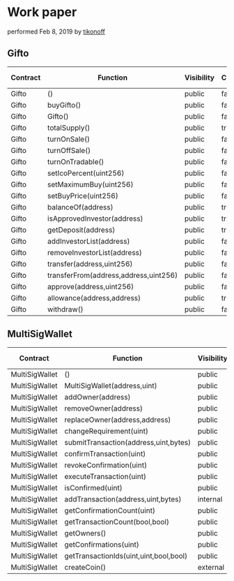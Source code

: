 # Work paper

performed Feb 8, 2019 by [tikonoff](https://github.com/tikonoff)


## Gifto
| Contract |               Function                | Visibility | Constant |  Returns  |                Modifiers                |              Static Analysis              |   Test Coverage    | Functional Analysis |
|----------|---------------------------------------|------------|----------|-----------|-----------------------------------------|-------------------------------------------|--------------------|---------------------|
| Gifto    | ()                                    | public     | false    |           | payable                                 | :white_check_mark: | :white_check_mark: |                     |
| Gifto    | buyGifto()                            | public     | false    |           | payable,onSale,validValue,validInvestor | :white_check_mark: | :white_check_mark: | :white_check_mark:  |
| Gifto    | Gifto()                               | public     | false    |           |                                         | :white_check_mark: | :white_check_mark: | :white_check_mark:  |
| Gifto    | totalSupply()                         | public     | true     | uint256   |                                         | :white_check_mark: | :white_check_mark: | :white_check_mark:  |
| Gifto    | turnOnSale()                          | public     | false    |           | onlyOwner                               | :white_check_mark: | :white_check_mark: | :white_check_mark:  |
| Gifto    | turnOffSale()                         | public     | false    |           | onlyOwner                               | :white_check_mark: |                    | :white_check_mark:  |
| Gifto    | turnOnTradable()                      | public     | false    |           | onlyOwner                               | :white_check_mark: |                    | :white_check_mark:  |
| Gifto    | setIcoPercent(uint256)                | public     | false    |           | onlyOwner                               | :white_check_mark: |                    | :white_check_mark:  |
| Gifto    | setMaximumBuy(uint256)                | public     | false    |           | onlyOwner                               | :white_check_mark: |                    | :white_check_mark:  |
| Gifto    | setBuyPrice(uint256)                  | public     | false    |           | onlyOwner                               | :white_check_mark: |                    | :white_check_mark:  |
| Gifto    | balanceOf(address)                    | public     | true     | uint256   |                                         | :white_check_mark: | :white_check_mark: | :white_check_mark:  |
| Gifto    | isApprovedInvestor(address)           | public     | true     | bool      |                                         | :white_check_mark: | :white_check_mark: | :white_check_mark:  |
| Gifto    | getDeposit(address)                   | public     | true     | uint256   |                                         | :white_check_mark: |                    | :white_check_mark:  |
| Gifto    | addInvestorList(address)              | public     | false    |           | onlyOwner                               | :white_check_mark: | :white_check_mark: | :white_check_mark:  |
| Gifto    | removeInvestorList(address)           | public     | false    |           | onlyOwner                               | :white_check_mark: | :white_check_mark: | :white_check_mark:  |
| Gifto    | transfer(address,uint256)             | public     | false    | bool      | isTradable                              | :white_check_mark: | :white_check_mark: |                     |
| Gifto    | transferFrom(address,address,uint256) | public     | false    | success   | isTradable                              | :white_check_mark: | :white_check_mark: | :white_check_mark:  |
| Gifto    | approve(address,uint256)              | public     | false    | success   | isTradable                              | :white_check_mark: | :white_check_mark: | :white_check_mark:  |
| Gifto    | allowance(address,address)            | public     | true     | remaining |                                         | :white_check_mark: |                    | :white_check_mark:  |
| Gifto    | withdraw()                            | public     | false    | bool      | onlyOwner                               | :white_check_mark: | :white_check_mark: |                     |


## MultiSigWallet



|    Contract    |                Function                | Visibility | Constant |     Returns     |                       Modifiers                       |              Static Analysis              |   Test Coverage    | Functional Analysis |
|----------------|----------------------------------------|------------|----------|-----------------|-------------------------------------------------------|-------------------------------------------|--------------------|---------------------|
| MultiSigWallet | ()                                     | public     | false    |                 | payable                                               | :white_check_mark: | :white_check_mark: |                     |
| MultiSigWallet | MultiSigWallet(address,uint)           | public     | false    |                 | validRequirement                                      | :white_check_mark: |                    | :white_check_mark:  |
| MultiSigWallet | addOwner(address)                      | public     | false    |                 | onlyWallet,ownerDoesNotExist,notNull,validRequirement | :white_check_mark: |                    |                     |
| MultiSigWallet | removeOwner(address)                   | public     | false    |                 | onlyWallet,ownerExists                                | :white_check_mark: |                    |                     |
| MultiSigWallet | replaceOwner(address,address)          | public     | false    |                 | onlyWallet,ownerExists,ownerDoesNotExist              | :white_check_mark: |                    |                     |
| MultiSigWallet | changeRequirement(uint)                | public     | false    |                 | onlyWallet,validRequirement                           | :white_check_mark: |                    |                     |
| MultiSigWallet | submitTransaction(address,uint,bytes)  | public     | false    | transactionId   |                                                       | :white_check_mark: |                    | :white_check_mark:  |
| MultiSigWallet | confirmTransaction(uint)               | public     | false    |                 | ownerExists,transactionExists,notConfirmed            | :white_check_mark: |                    | :white_check_mark:  |
| MultiSigWallet | revokeConfirmation(uint)               | public     | false    |                 | ownerExists,confirmed,notExecuted                     | :white_check_mark: |                    | :white_check_mark:  |
| MultiSigWallet | executeTransaction(uint)               | public     | false    |                 | notExecuted                                           | :white_check_mark: |                    | :white_check_mark:  |
| MultiSigWallet | isConfirmed(uint)                      | public     | true     | bool            |                                                       | :white_check_mark: |                    | :white_check_mark:  |
| MultiSigWallet | addTransaction(address,uint,bytes)     | internal   | false    | transactionId   | notNull                                               | :white_check_mark: |                    | :white_check_mark:  |
| MultiSigWallet | getConfirmationCount(uint)             | public     | true     | count           |                                                       | :white_check_mark: |                    | :white_check_mark:  |
| MultiSigWallet | getTransactionCount(bool,bool)         | public     | true     | count           |                                                       | :white_check_mark: |                    | :white_check_mark:  |
| MultiSigWallet | getOwners()                            | public     | true     |                 |                                                       | :white_check_mark: | :white_check_mark: | :white_check_mark:  |
| MultiSigWallet | getConfirmations(uint)                 | public     | true     | _confirmations  |                                                       | :white_check_mark: |                    | :white_check_mark:  |
| MultiSigWallet | getTransactionIds(uint,uint,bool,bool) | public     | true     | _transactionIds |                                                       | :white_check_mark: |                    | :white_check_mark:  |
| MultiSigWallet | createCoin()                           | external   | false    |                 | onlyWallet                                            | :white_check_mark: |                    | :white_check_mark:  |

